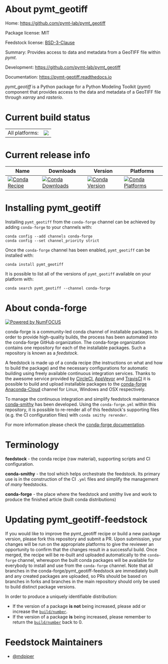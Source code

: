 About pymt_geotiff
==================

Home: https://github.com/pymt-lab/pymt_geotiff

Package license: MIT

Feedstock license: [BSD-3-Clause](https://github.com/conda-forge/pymt_geotiff-feedstock/blob/master/LICENSE.txt)

Summary: Provides access to data and metadata from a GeoTIFF file within *pymt*.

Development: https://github.com/pymt-lab/pymt_geotiff

Documentation: https://pymt-geotiff.readthedocs.io

*pymt_geotiff* is a Python package for a Python Modeling Toolkit (*pymt*)
component that provides access to the data and metadata of a GeoTIFF file
through *xarray* and *rasterio*.


Current build status
====================


<table><tr><td>All platforms:</td>
    <td>
      <a href="https://dev.azure.com/conda-forge/feedstock-builds/_build/latest?definitionId=12716&branchName=master">
        <img src="https://dev.azure.com/conda-forge/feedstock-builds/_apis/build/status/pymt_geotiff-feedstock?branchName=master">
      </a>
    </td>
  </tr>
</table>

Current release info
====================

| Name | Downloads | Version | Platforms |
| --- | --- | --- | --- |
| [![Conda Recipe](https://img.shields.io/badge/recipe-pymt_geotiff-green.svg)](https://anaconda.org/conda-forge/pymt_geotiff) | [![Conda Downloads](https://img.shields.io/conda/dn/conda-forge/pymt_geotiff.svg)](https://anaconda.org/conda-forge/pymt_geotiff) | [![Conda Version](https://img.shields.io/conda/vn/conda-forge/pymt_geotiff.svg)](https://anaconda.org/conda-forge/pymt_geotiff) | [![Conda Platforms](https://img.shields.io/conda/pn/conda-forge/pymt_geotiff.svg)](https://anaconda.org/conda-forge/pymt_geotiff) |

Installing pymt_geotiff
=======================

Installing `pymt_geotiff` from the `conda-forge` channel can be achieved by adding `conda-forge` to your channels with:

```
conda config --add channels conda-forge
conda config --set channel_priority strict
```

Once the `conda-forge` channel has been enabled, `pymt_geotiff` can be installed with:

```
conda install pymt_geotiff
```

It is possible to list all of the versions of `pymt_geotiff` available on your platform with:

```
conda search pymt_geotiff --channel conda-forge
```


About conda-forge
=================

[![Powered by NumFOCUS](https://img.shields.io/badge/powered%20by-NumFOCUS-orange.svg?style=flat&colorA=E1523D&colorB=007D8A)](http://numfocus.org)

conda-forge is a community-led conda channel of installable packages.
In order to provide high-quality builds, the process has been automated into the
conda-forge GitHub organization. The conda-forge organization contains one repository
for each of the installable packages. Such a repository is known as a *feedstock*.

A feedstock is made up of a conda recipe (the instructions on what and how to build
the package) and the necessary configurations for automatic building using freely
available continuous integration services. Thanks to the awesome service provided by
[CircleCI](https://circleci.com/), [AppVeyor](https://www.appveyor.com/)
and [TravisCI](https://travis-ci.com/) it is possible to build and upload installable
packages to the [conda-forge](https://anaconda.org/conda-forge)
[Anaconda-Cloud](https://anaconda.org/) channel for Linux, Windows and OSX respectively.

To manage the continuous integration and simplify feedstock maintenance
[conda-smithy](https://github.com/conda-forge/conda-smithy) has been developed.
Using the ``conda-forge.yml`` within this repository, it is possible to re-render all of
this feedstock's supporting files (e.g. the CI configuration files) with ``conda smithy rerender``.

For more information please check the [conda-forge documentation](https://conda-forge.org/docs/).

Terminology
===========

**feedstock** - the conda recipe (raw material), supporting scripts and CI configuration.

**conda-smithy** - the tool which helps orchestrate the feedstock.
                   Its primary use is in the construction of the CI ``.yml`` files
                   and simplify the management of *many* feedstocks.

**conda-forge** - the place where the feedstock and smithy live and work to
                  produce the finished article (built conda distributions)


Updating pymt_geotiff-feedstock
===============================

If you would like to improve the pymt_geotiff recipe or build a new
package version, please fork this repository and submit a PR. Upon submission,
your changes will be run on the appropriate platforms to give the reviewer an
opportunity to confirm that the changes result in a successful build. Once
merged, the recipe will be re-built and uploaded automatically to the
`conda-forge` channel, whereupon the built conda packages will be available for
everybody to install and use from the `conda-forge` channel.
Note that all branches in the conda-forge/pymt_geotiff-feedstock are
immediately built and any created packages are uploaded, so PRs should be based
on branches in forks and branches in the main repository should only be used to
build distinct package versions.

In order to produce a uniquely identifiable distribution:
 * If the version of a package **is not** being increased, please add or increase
   the [``build/number``](https://docs.conda.io/projects/conda-build/en/latest/resources/define-metadata.html#build-number-and-string).
 * If the version of a package **is** being increased, please remember to return
   the [``build/number``](https://docs.conda.io/projects/conda-build/en/latest/resources/define-metadata.html#build-number-and-string)
   back to 0.

Feedstock Maintainers
=====================

* [@mdpiper](https://github.com/mdpiper/)


